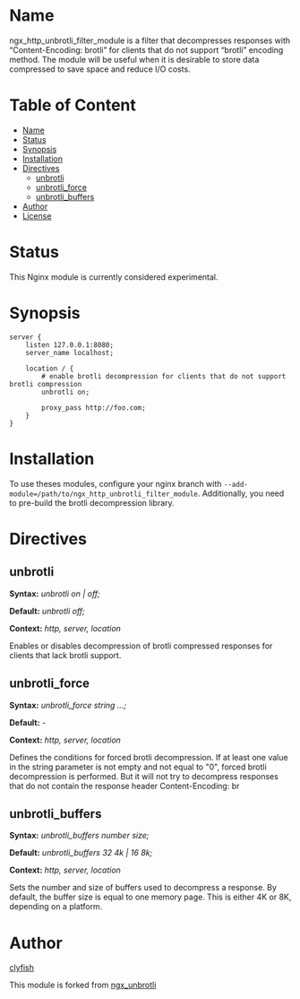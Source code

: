 # Name
ngx_http_unbrotli_filter_module is a filter that decompresses responses with “Content-Encoding: brotli” for clients that do not support “brotli” encoding method. The module will be useful when it is desirable to store data compressed to save space and reduce I/O costs.

# Table of Content

* [Name](#name)
* [Status](#status)
* [Synopsis](#synopsis)
* [Installation](#installation)
* [Directives](#directives)
  * [unbrotli](#unbrotli)
  * [unbrotli_force](#unbrotli_force)
  * [unbrotli_buffers](#unbrotli_buffers)
* [Author](#author)
* [License](#license)

# Status

This Nginx module is currently considered experimental.

# Synopsis

```nginx
server {
    listen 127.0.0.1:8080;
    server_name localhost;

    location / {
        # enable brotli decompression for clients that do not support brotli compression
        unbrotli on;

        proxy_pass http://foo.com;
    }
}
```

# Installation

To use theses modules, configure your nginx branch with `--add-module=/path/to/ngx_http_unbrotli_filter_module`. Additionally, you need to pre-build the brotli decompression library.

# Directives

## unbrotli

**Syntax:** *unbrotli on | off;*

**Default:** *unbrotli off;*

**Context:** *http, server, location*

Enables or disables decompression of brotli compressed responses for clients that lack brotli support.

## unbrotli_force

**Syntax:** *unbrotli_force string ...;*

**Default:** *-*

**Context:** *http, server, location*

Defines the conditions for forced brotli decompression. If at least one value in the string parameter is not empty and not equal to "0", forced brotli decompression is performed. But it will not try to decompress responses that do not contain the response header Content-Encoding: br


## unbrotli_buffers

**Syntax:** *unbrotli_buffers number size;*

**Default:** *unbrotli_buffers 32 4k | 16 8k;*

**Context:** *http, server, location*

Sets the number and size of buffers used to decompress a response. By default, the buffer size is equal to one memory page. This is either 4K or 8K, depending on a platform.

# Author

[clyfish](https://github.com/clyfish)

This module is forked from [ngx_unbrotli](https://github.com/clyfish/ngx_unbrotli)